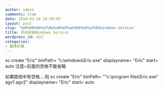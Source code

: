 ```yaml
---
author: admin
comments: true
date: 2010-02-24 14:39:55
layout: post
slug: '%e6%89%8b%e5%8a%a8%e5%ae%89%e8%a3%85windows-service'
title: 手动安装Windows Service
wordpress_id: 422
categories:
- 蛋疼的事
---
```


sc create "Eric" binPath= "c:\windows\Eric.exe" displayname= "Eric" start= auto
注意=后面的空格不能省略

如果路径中有空格....则
sc create "Eric" binPath= "\"c:\program files\Eric.exe\" agv1 agv2" displayname= "Eric" start= auto
